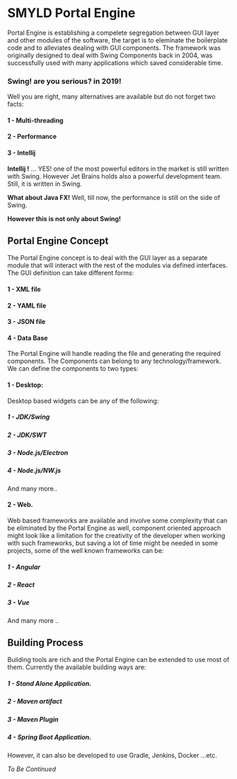 # SMYLD Portal Engine
Portal Engine is establishing a compelete segregation between GUI layer and other modules of the software, the target is to eleminate the boilerplate code and to alleviates dealing with GUI components. The framework was originally designed to deal with Swing Components back in 2004, was successfully used with many applications which saved considerable time.

### Swing! are you serious? in 2019!
Well you are right, many alternatives are available but do not forget two facts:

#### 1 - Multi-threading 
#### 2 - Performance
#### 3 - Intellij

**Intellij !** ... YES! one of the most powerful editors in the market is still written with Swing. However Jet Brains holds also a powerful development team. Still, it is written in Swing.

**What about Java FX!** Well, till now, the performance is still on the side of Swing.


**However this is not only about Swing!** 



## Portal Engine Concept
The Portal Engine concept is to deal with the GUI layer as a separate module that will interact with the rest of the modules via defined interfaces. The GUI definition can take different forms:
#### 1 - XML file
#### 2 - YAML file
#### 3 - JSON file
#### 4 - Data Base

The Portal Engine will handle reading the file and generating the required components. The Components can belong to any technology/framework. We can define the components to two types:

#### 1 - Desktop:
Desktop based widgets can be any of the following:
##### 1 - JDK/Swing
##### 2 - JDK/SWT
##### 3 - Node.js/Electron
##### 4 - Node.js/NW.js
And many more..

#### 2 - Web.
Web based frameworks are available and involve some complexity that can be eliminated by the Portal Engine as well, component oriented approach might look like a limitation for the creativity of the developer when working with such frameworks, but saving a lot of time might be needed in some projects, some of the well known frameworks can be:
##### 1 - Angular
##### 2 - React
##### 3 - Vue
And many more ..

## Building Process
Building tools are rich and the Portal Engine can be extended to use most of them. Currently the available building ways are:
##### 1 - Stand Alone Application.
##### 2 - Maven artifact
##### 3 - Maven Plugin
##### 4 - Spring Boot Application.
However, it can also be developed to use Gradle, Jenkins, Docker ...etc.















_To Be Continued_
